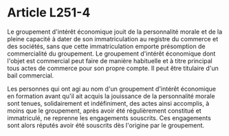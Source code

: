 # Article L251-4

Le groupement d'intérêt économique jouit de la personnalité morale et de la pleine capacité à dater de son immatriculation au registre du commerce et des sociétés, sans que cette immatriculation emporte présomption de commercialité du groupement. Le groupement d'intérêt économique dont l'objet est commercial peut faire de manière habituelle et à titre principal tous actes de commerce pour son propre compte. Il peut être titulaire d'un bail commercial.

Les personnes qui ont agi au nom d'un groupement d'intérêt économique en formation avant qu'il ait acquis la jouissance de la personnalité morale sont tenues, solidairement et indéfiniment, des actes ainsi accomplis, à moins que le groupement, après avoir été régulièrement constitué et immatriculé, ne reprenne les engagements souscrits. Ces engagements sont alors réputés avoir été souscrits dès l'origine par le groupement.
